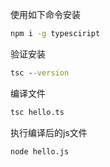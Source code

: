 使用如下命令安装
``` cmd
npm i -g typesciript
```
验证安装
``` cmd
tsc --version
```
编译文件
``` cmd
tsc hello.ts
```
执行编译后的js文件
``` cmd
node hello.js
```
